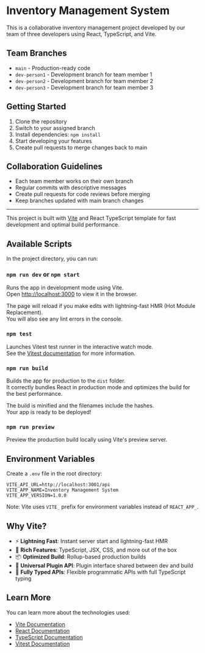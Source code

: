 # Inventory Management System

This is a collaborative inventory management project developed by our team of three developers using React, TypeScript, and Vite.

## Team Branches
- `main` - Production-ready code
- `dev-person1` - Development branch for team member 1
- `dev-person2` - Development branch for team member 2
- `dev-person3` - Development branch for team member 3

## Getting Started

1. Clone the repository
2. Switch to your assigned branch
3. Install dependencies: `npm install`
4. Start developing your features
5. Create pull requests to merge changes back to main

## Collaboration Guidelines

- Each team member works on their own branch
- Regular commits with descriptive messages
- Create pull requests for code reviews before merging
- Keep branches updated with main branch changes

---

This project is built with [Vite](https://vitejs.dev/) and React TypeScript template for fast development and optimal build performance.

## Available Scripts

In the project directory, you can run:

### `npm run dev` or `npm start`

Runs the app in development mode using Vite.\
Open [http://localhost:3000](http://localhost:3000) to view it in the browser.

The page will reload if you make edits with lightning-fast HMR (Hot Module Replacement).\
You will also see any lint errors in the console.

### `npm test`

Launches Vitest test runner in the interactive watch mode.\
See the [Vitest documentation](https://vitest.dev/) for more information.

### `npm run build`

Builds the app for production to the `dist` folder.\
It correctly bundles React in production mode and optimizes the build for the best performance.

The build is minified and the filenames include the hashes.\
Your app is ready to be deployed!

### `npm run preview`

Preview the production build locally using Vite's preview server.

## Environment Variables

Create a `.env` file in the root directory:

```
VITE_API_URL=http://localhost:3001/api
VITE_APP_NAME=Inventory Management System
VITE_APP_VERSION=1.0.0
```

Note: Vite uses `VITE_` prefix for environment variables instead of `REACT_APP_`.

## Why Vite?

- ⚡️ **Lightning Fast**: Instant server start and lightning-fast HMR
- 🔧 **Rich Features**: TypeScript, JSX, CSS, and more out of the box
- 📦 **Optimized Build**: Rollup-based production builds
- 🔩 **Universal Plugin API**: Plugin interface shared between dev and build
- 🔄 **Fully Typed APIs**: Flexible programmatic APIs with full TypeScript typing

## Learn More

You can learn more about the technologies used:

- [Vite Documentation](https://vitejs.dev/)
- [React Documentation](https://reactjs.org/)
- [TypeScript Documentation](https://www.typescriptlang.org/)
- [Vitest Documentation](https://vitest.dev/)
